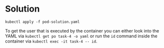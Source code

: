 # Solution

`kubectl apply -f pod-solution.yaml`

To get the user that is executed by the container you can either look into the YAML via `kubectl get po task-4 -o yaml` or run the `id` command inside the container via `kubectl exec -it task-4 -- id`.